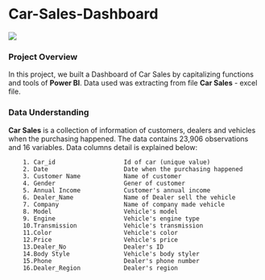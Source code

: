 # Car-Sales-Dashboard

<img src=https://blog.hubspot.com/hubfs/good%20car%20salesperson%20closing%20a%20deal%20with%20a%20car%20shopper.jpg#keepProtocol>

### **Project Overview**

In this project, we built a Dashboard of Car Sales by capitalizing functions and tools of **Power BI**. Data used was extracting from file **Car Sales** - excel file.

### **Data Understanding**

**Car Sales** is a collection of information of customers, dealers and vehicles when the purchasing happened. The data contains 23,906 observations and 16 variables. Data columns detail is explained below:

        1. Car_id                   Id of car (unique value)
        2. Date                     Date when the purchasing happened
        3. Customer Name            Name of customer
        4. Gender                   Gener of customer
        5. Annual Income            Customer's annual income
        6. Dealer_Name              Name of Dealer sell the vehicle
        7. Company                  Name of company made vehicle
        8. Model                    Vehicle's model
        9. Engine                   Vehicle's engine type
        10.Transmission             Vehicle's transmission
        11.Color                    Vehicle's color
        12.Price                    Vehicle's price
        13.Dealer_No                Dealer's ID
        14.Body Style               Vehicle's body styler
        15.Phone                    Dealer's phone number
        16.Dealer_Region            Dealer's region



